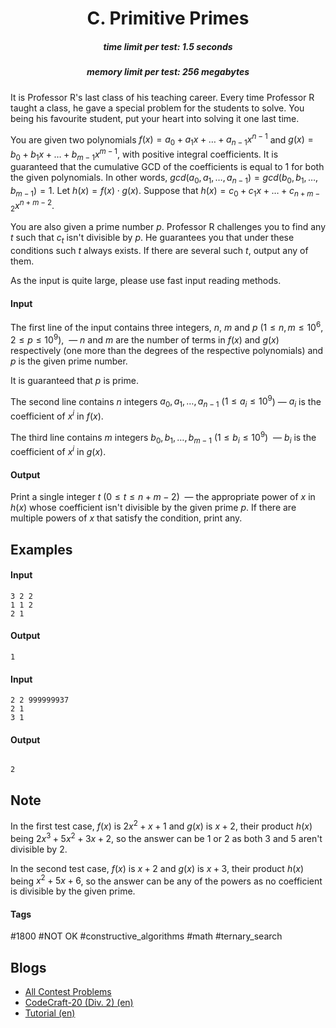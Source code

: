 <h1 style='text-align: center;'> C. Primitive Primes</h1>

<h5 style='text-align: center;'>time limit per test: 1.5 seconds</h5>
<h5 style='text-align: center;'>memory limit per test: 256 megabytes</h5>

It is Professor R's last class of his teaching career. Every time Professor R taught a class, he gave a special problem for the students to solve. You being his favourite student, put your heart into solving it one last time.

You are given two polynomials $f(x) = a_0 + a_1x + \dots + a_{n-1}x^{n-1}$ and $g(x) = b_0 + b_1x + \dots + b_{m-1}x^{m-1}$, with positive integral coefficients. It is guaranteed that the cumulative GCD of the coefficients is equal to $1$ for both the given polynomials. In other words, $gcd(a_0, a_1, \dots, a_{n-1}) = gcd(b_0, b_1, \dots, b_{m-1}) = 1$. Let $h(x) = f(x)\cdot g(x)$. Suppose that $h(x) = c_0 + c_1x + \dots + c_{n+m-2}x^{n+m-2}$. 

You are also given a prime number $p$. Professor R challenges you to find any $t$ such that $c_t$ isn't divisible by $p$. He guarantees you that under these conditions such $t$ always exists. If there are several such $t$, output any of them.

As the input is quite large, please use fast input reading methods.

#### Input

The first line of the input contains three integers, $n$, $m$ and $p$ ($1 \leq n, m \leq 10^6, 2 \leq p \leq 10^9$),  — $n$ and $m$ are the number of terms in $f(x)$ and $g(x)$ respectively (one more than the degrees of the respective polynomials) and $p$ is the given prime number.

It is guaranteed that $p$ is prime.

The second line contains $n$ integers $a_0, a_1, \dots, a_{n-1}$ ($1 \leq a_{i} \leq 10^{9}$) — $a_i$ is the coefficient of $x^{i}$ in $f(x)$.

The third line contains $m$ integers $b_0, b_1, \dots, b_{m-1}$ ($1 \leq b_{i} \leq 10^{9}$)  — $b_i$ is the coefficient of $x^{i}$ in $g(x)$.

#### Output

Print a single integer $t$ ($0\le t \le n+m-2$)  — the appropriate power of $x$ in $h(x)$ whose coefficient isn't divisible by the given prime $p$. If there are multiple powers of $x$ that satisfy the condition, print any.

## Examples

#### Input


```text
3 2 2
1 1 2
2 1
```
#### Output


```text
1
```
#### Input


```text
2 2 999999937
2 1
3 1
```
#### Output


```text

2
```
## Note

In the first test case, $f(x)$ is $2x^2 + x + 1$ and $g(x)$ is $x + 2$, their product $h(x)$ being $2x^3 + 5x^2 + 3x + 2$, so the answer can be 1 or 2 as both 3 and 5 aren't divisible by 2.

In the second test case, $f(x)$ is $x + 2$ and $g(x)$ is $x + 3$, their product $h(x)$ being $x^2 + 5x + 6$, so the answer can be any of the powers as no coefficient is divisible by the given prime.



#### Tags 

#1800 #NOT OK #constructive_algorithms #math #ternary_search 

## Blogs
- [All Contest Problems](../CodeCraft-20_(Div._2).md)
- [CodeCraft-20 (Div. 2) (en)](../blogs/CodeCraft-20_(Div._2)_(en).md)
- [Tutorial (en)](../blogs/Tutorial_(en).md)
